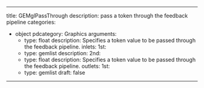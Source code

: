
---
title: GEMglPassThrough
description: pass a token through the feedback pipeline
categories:
  - object
pdcategory: Graphics
arguments:
    - type: float
      description: Specifies a token value to be passed through the feedback pipeline.
inlets:
  1st:
    - type: gemlist
      description:
  2nd:
    - type: float
      description: Specifies a token value to be passed through the feedback pipeline.
outlets:
  1st:
    - type: gemlist
draft: false
---

